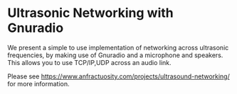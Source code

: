 # Ultrasonic Networking with Gnuradio

We present a simple to use implementation of networking across ultrasonic frequencies, by making use of Gnuradio and a microphone and speakers. 
This allows you to use TCP/IP,UDP across an audio link.

Please see https://www.anfractuosity.com/projects/ultrasound-networking/ for more information.
